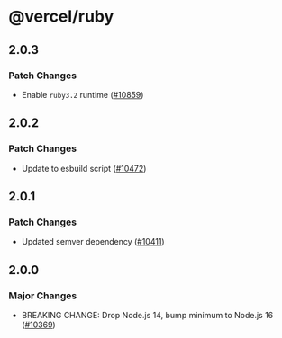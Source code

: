 # @vercel/ruby

## 2.0.3

### Patch Changes

- Enable `ruby3.2` runtime ([#10859](https://github.com/vercel/vercel/pull/10859))

## 2.0.2

### Patch Changes

- Update to esbuild script ([#10472](https://github.com/vercel/vercel/pull/10472))

## 2.0.1

### Patch Changes

- Updated semver dependency ([#10411](https://github.com/vercel/vercel/pull/10411))

## 2.0.0

### Major Changes

- BREAKING CHANGE: Drop Node.js 14, bump minimum to Node.js 16 ([#10369](https://github.com/vercel/vercel/pull/10369))
